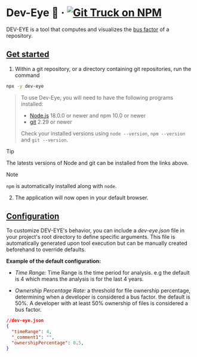 # Dev-Eye 🚌 &middot; [![Git Truck on NPM](https://img.shields.io/npm/v/dev-eye)](https://www.npmjs.com/dev-eye)


DEV-EYE is a tool  that computes and visualizes the [bus factor](https://en.wikipedia.org/wiki/Bus_factor) of a repository.


## [Get started](#get-started)

1. Within a git repository, or a directory containing git repositories, run the command

```bash
npx -y dev-eye
```

> To use Dev-Eye, you will need to have the following programs installed:
> - [Node.js](https://nodejs.org/en/) 18.0.0 or newer and npm 10.0 or newer
> - [git](https://git-scm.com/downloads) 2.29 or newer
> 
> Check your installed versions using `node --version`, `npm --version` and `git --version`. 

> [!TIP]
> The latests versions of Node and git can be installed from the links above. 

> [!Note]
> `npm` is automatically installed along with `node`.

2. The application will now open in your default browser.



## [Configuration](#configuration)

To customize DEV-EYE's behavior, you can include a *dev-eye.json* file in your project's root directory to define specific arguments. This file is automatically generated upon tool execution but can be manually created beforehand to override defaults.

**Example of the default configuration:**
- *Time Range:* Time Range is the time period for analysis. e.g the default is 4 which means the analysis is for the last 4 years.

- *Ownership Percentage Rate:* a threshold for file ownership percentage, determining when a developer is considered a bus factor. the default is 50%. A developer with at least 50% ownership of files is considered a bus factor.

```json
//dev-eye.json
{
  "timeRange": 4,
  "_comment1": "",
  "ownershipPercentage": 0.5,
}
```

<!-- ## Star History

[![Star History Chart](https://api.star-history.com/svg?repos=khazifire/dev-eye&type=Date)](https://star-history.com/#khazifire/dev-eye&Date) -->